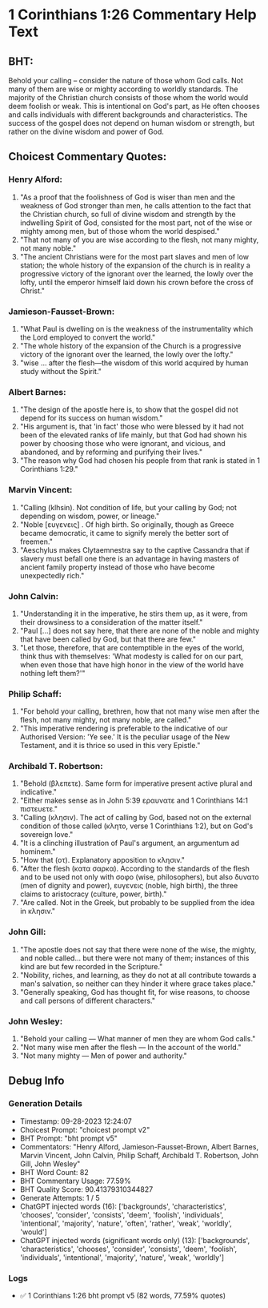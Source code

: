 # 1 Corinthians 1:26 Commentary Help Text

## BHT:
Behold your calling – consider the nature of those whom God calls. Not many of them are wise or mighty according to worldly standards. The majority of the Christian church consists of those whom the world would deem foolish or weak. This is intentional on God's part, as He often chooses and calls individuals with different backgrounds and characteristics. The success of the gospel does not depend on human wisdom or strength, but rather on the divine wisdom and power of God.

## Choicest Commentary Quotes:
### Henry Alford:
1. "As a proof that the foolishness of God is wiser than men and the weakness of God stronger than men, he calls attention to the fact that the Christian church, so full of divine wisdom and strength by the indwelling Spirit of God, consisted for the most part, not of the wise or mighty among men, but of those whom the world despised."
2. "That not many of you are wise according to the flesh, not many mighty, not many noble."
3. "The ancient Christians were for the most part slaves and men of low station; the whole history of the expansion of the church is in reality a progressive victory of the ignorant over the learned, the lowly over the lofty, until the emperor himself laid down his crown before the cross of Christ."

### Jamieson-Fausset-Brown:
1. "What Paul is dwelling on is the weakness of the instrumentality which the Lord employed to convert the world."
2. "The whole history of the expansion of the Church is a progressive victory of the ignorant over the learned, the lowly over the lofty."
3. "wise ... after the flesh—the wisdom of this world acquired by human study without the Spirit."

### Albert Barnes:
1. "The design of the apostle here is, to show that the gospel did not depend for its success on human wisdom."
2. "His argument is, that 'in fact' those who were blessed by it had not been of the elevated ranks of life mainly, but that God had shown his power by choosing those who were ignorant, and vicious, and abandoned, and by reforming and purifying their lives."
3. "The reason why God had chosen his people from that rank is stated in 1 Corinthians 1:29."

### Marvin Vincent:
1. "Calling (klhsin). Not condition of life, but your calling by God; not depending on wisdom, power, or lineage."
2. "Noble [ευγενεις] . Of high birth. So originally, though as Greece became democratic, it came to signify merely the better sort of freemen."
3. "Aeschylus makes Clytaemnestra say to the captive Cassandra that if slavery must befall one there is an advantage in having masters of ancient family property instead of those who have become unexpectedly rich."

### John Calvin:
1. "Understanding it in the imperative, he stirs them up, as it were, from their drowsiness to a consideration of the matter itself."
2. "Paul [...] does not say here, that there are none of the noble and mighty that have been called by God, but that there are few."
3. "Let those, therefore, that are contemptible in the eyes of the world, think thus with themselves: 'What modesty is called for on our part, when even those that have high honor in the view of the world have nothing left them?'"

### Philip Schaff:
1. "For behold your calling, brethren, how that not many wise men after the flesh, not many mighty, not many noble, are called."
2. "This imperative rendering is preferable to the indicative of our Authorised Version: 'Ye see.' It is the peculiar usage of the New Testament, and it is thrice so used in this very Epistle."

### Archibald T. Robertson:
1. "Behold (βλεπετε). Same form for imperative present active plural and indicative."
2. "Either makes sense as in John 5:39 εραυνατε and 1 Corinthians 14:1 πιστευετε."
3. "Calling (κλησιν). The act of calling by God, based not on the external condition of those called (κλητο, verse 1 Corinthians 1:2), but on God's sovereign love."
4. "It is a clinching illustration of Paul's argument, an argumentum ad hominem."
5. "How that (οτ). Explanatory apposition to κλησιν."
6. "After the flesh (κατα σαρκα). According to the standards of the flesh and to be used not only with σοφο (wise, philosophers), but also δυνατο (men of dignity and power), ευγενεις (noble, high birth), the three claims to aristocracy (culture, power, birth)."
7. "Are called. Not in the Greek, but probably to be supplied from the idea in κλησιν."

### John Gill:
1. "The apostle does not say that there were none of the wise, the mighty, and noble called... but there were not many of them; instances of this kind are but few recorded in the Scripture."
2. "Nobility, riches, and learning, as they do not at all contribute towards a man's salvation, so neither can they hinder it where grace takes place."
3. "Generally speaking, God has thought fit, for wise reasons, to choose and call persons of different characters."

### John Wesley:
1. "Behold your calling — What manner of men they are whom God calls."
2. "Not many wise men after the flesh — In the account of the world."
3. "Not many mighty — Men of power and authority."


## Debug Info
### Generation Details
- Timestamp: 09-28-2023 12:24:07
- Choicest Prompt: "choicest prompt v2"
- BHT Prompt: "bht prompt v5"
- Commentators: "Henry Alford, Jamieson-Fausset-Brown, Albert Barnes, Marvin Vincent, John Calvin, Philip Schaff, Archibald T. Robertson, John Gill, John Wesley"
- BHT Word Count: 82
- BHT Commentary Usage: 77.59%
- BHT Quality Score: 90.41379310344827
- Generate Attempts: 1 / 5
- ChatGPT injected words (16):
	['backgrounds', 'characteristics', 'chooses', 'consider', 'consists', 'deem', 'foolish', 'individuals', 'intentional', 'majority', 'nature', 'often', 'rather', 'weak', 'worldly', 'would']
- ChatGPT injected words (significant words only) (13):
	['backgrounds', 'characteristics', 'chooses', 'consider', 'consists', 'deem', 'foolish', 'individuals', 'intentional', 'majority', 'nature', 'weak', 'worldly']

### Logs
- ✅ 1 Corinthians 1:26 bht prompt v5 (82 words, 77.59% quotes)